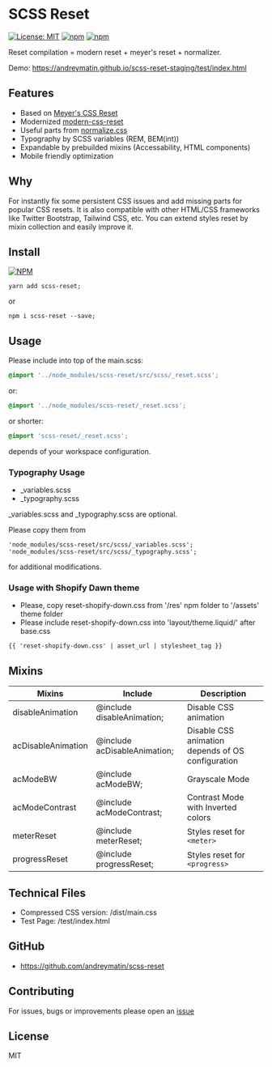 # SCSS Reset

[![License: MIT](https://img.shields.io/badge/License-MIT-blue.svg)](https://opensource.org/licenses/MIT)
[![npm](https://img.shields.io/npm/v/scss-reset?color=%23cb0000)](https://www.npmjs.com/package/scss-reset)
[![npm](https://img.shields.io/npm/dw/scss-reset)](https://www.npmjs.com/package/scss-reset)

Reset compilation = modern reset + meyer's reset + normalizer.

Demo: https://andreymatin.github.io/scss-reset-staging/test/index.html

## Features

- Based on [Meyer's CSS Reset](https://meyerweb.com/eric/tools/css/reset/)
- Modernized [modern-css-reset](https://github.com/hankchizljaw/modern-css-reset)
- Useful parts from [normalize.css](https://necolas.github.io/normalize.css/)
- Typography by SCSS variables (REM, BEM(int))
- Expandable by prebuilded mixins (Accessability, HTML components)
- Mobile friendly optimization

## Why

For instantly fix some persistent CSS issues and add missing parts for popular CSS resets.
It is also compatible with other HTML/CSS frameworks like Twitter Bootstrap, Tailwind CSS, etc.
You can extend styles reset by mixin collection and easily improve it.

## Install


[![NPM](https://nodei.co/npm/scss-reset.png?compact=true)](https://nodei.co/npm/scss-reset/)


```
yarn add scss-reset;
```

or

```
npm i scss-reset --save;
```


## Usage

Please include into top of the main.scss:


```scss
@import '../node_modules/scss-reset/src/scss/_reset.scss';
```

or:

```scss
@import '../node_modules/scss-reset/_reset.scss';
```

or shorter:

```scss
@import 'scss-reset/_reset.scss';
```
depends of your workspace configuration.

### Typography Usage

- _variables.scss
- _typography.scss

_variables.scss and _typography.scss are optional.

Please copy them from

```
'node_modules/scss-reset/src/scss/_variables.scss';
'node_modules/scss-reset/src/scss/_typography.scss';
```

for additional modifications.


### Usage with Shopify Dawn theme

- Please, copy reset-shopify-down.css from '/res' npm folder to '/assets' theme folder
- Please include reset-shopify-down.css into 'layout/theme.liquid/' after base.css

```liquid
{{ 'reset-shopify-down.css' | asset_url | stylesheet_tag }}
```

## Mixins

| Mixins             | Include                      | Description                                       |
|--------------------|------------------------------|---------------------------------------------------|
| disableAnimation   | @include disableAnimation;   | Disable CSS animation                             |
| acDisableAnimation | @include acDisableAnimation; | Disable CSS animation depends of OS configuration |
| acModeBW           | @include acModeBW;           | Grayscale Mode                                    |
| acModeContrast     | @include acModeContrast;     | Contrast Mode with Inverted colors                |
| meterReset         | @include meterReset;         | Styles reset for ```<meter>```                    |
| progressReset      | @include progressReset;      | Styles reset for ```<progress>```                 |

## Technical Files

- Compressed CSS version: /dist/main.css
- Test Page: /test/index.html

## GitHub

- https://github.com/andreymatin/scss-reset

## Contributing

For issues, bugs or improvements please open an [issue](https://github.com/andreymatin/scss-reset/issues/new)


## License

MIT
